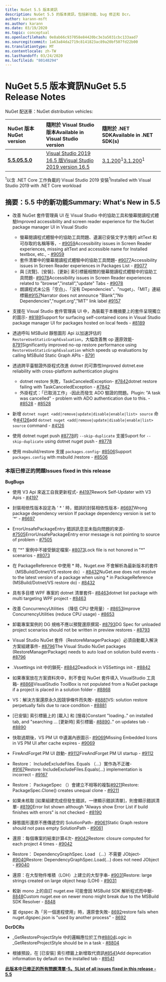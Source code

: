 ```yaml
---
title: NuGet 5.5 版本資訊
description: NuGet 5.5 的版本資訊，包括新功能、bug 修正和 Dcr。
author: karann-msft
ms.author: karann
ms.date: 03/19/2020
ms.topic: conceptual
ms.openlocfilehash: 0e8ab66c937058e84420bc3e3a5031cbc133aad7
ms.sourcegitcommit: 1a63a84da2719c8141823ac89a20bf507fd22b00
ms.translationtype: MT
ms.contentlocale: zh-TW
ms.lasthandoff: 03/24/2020
ms.locfileid: "80148294"
---
```

# <a name="nuget-55-release-notes"></a><span data-ttu-id="c30e6-103">NuGet 5.5 版本資訊</span><span class="sxs-lookup"><span data-stu-id="c30e6-103">NuGet 5.5 Release Notes</span></span>

<span data-ttu-id="c30e6-104">NuGet 配送車：</span><span class="sxs-lookup"><span data-stu-id="c30e6-104">NuGet distribution vehicles:</span></span>

| <span data-ttu-id="c30e6-105">NuGet 版本</span><span class="sxs-lookup"><span data-stu-id="c30e6-105">NuGet version</span></span> | <span data-ttu-id="c30e6-106">隨附於 Visual Studio 版本</span><span class="sxs-lookup"><span data-stu-id="c30e6-106">Available in Visual Studio version</span></span>| <span data-ttu-id="c30e6-107">隨附於 .NET SDK</span><span class="sxs-lookup"><span data-stu-id="c30e6-107">Available in .NET SDK(s)</span></span>|
|:---|:---|:---|
| [<span data-ttu-id="c30e6-108">**5.5.0**</span><span class="sxs-lookup"><span data-stu-id="c30e6-108">**5.5.0**</span></span>](https://nuget.org/downloads) | [<span data-ttu-id="c30e6-109">Visual Studio 2019 16.5 版</span><span class="sxs-lookup"><span data-stu-id="c30e6-109">Visual Studio 2019 version 16.5</span></span>](https://visualstudio.microsoft.com/downloads/) | <span data-ttu-id="c30e6-110">[3.1.200](https://dotnet.microsoft.com/download/dotnet-core/3.1)<sup>1</sup></span><span class="sxs-lookup"><span data-stu-id="c30e6-110">[3.1.200](https://dotnet.microsoft.com/download/dotnet-core/3.1)<sup>1</sup></span></span> |

<span data-ttu-id="c30e6-111"><sup>1</sup>以含 .NET Core 工作負載的 Visual Studio 2019 安裝</span><span class="sxs-lookup"><span data-stu-id="c30e6-111"><sup>1</sup>Installed with Visual Studio 2019 with .NET Core workload</span></span>

## <a name="summary-whats-new-in-55"></a><span data-ttu-id="c30e6-112">摘要：5.5 中的新功能</span><span class="sxs-lookup"><span data-stu-id="c30e6-112">Summary: What's New in 5.5</span></span>

* <span data-ttu-id="c30e6-113">改善 NuGet 套件管理員 UI 在 Visual Studio 中的協助工具和螢幕閱讀程式體驗</span><span class="sxs-lookup"><span data-stu-id="c30e6-113">Improved accessibility and screen reader experience for the NuGet package manager UI in Visual Studio</span></span>
    * <span data-ttu-id="c30e6-114">螢幕閱讀程式體驗中的協助工具問題、遺漏已安裝文字方塊的 altText 和可存取的名稱等等，- [#9059](https://github.com/NuGet/Home/issues/9059)</span><span class="sxs-lookup"><span data-stu-id="c30e6-114">Accessibility issues in Screen Reader experiences, missing altText and accessible name for Installed textbox, etc., - [#9059](https://github.com/NuGet/Home/issues/9059)</span></span>
    * <span data-ttu-id="c30e6-115">套件清單中的螢幕閱讀程式體驗中的協助工具問題- [#9077](https://github.com/NuGet/Home/issues/9077)</span><span class="sxs-lookup"><span data-stu-id="c30e6-115">Accessibility issues in Screen Reader experiences in Packages List - [#9077](https://github.com/NuGet/Home/issues/9077)</span></span>
    * <span data-ttu-id="c30e6-116">與 [流覽]、[安裝]、[更新] 索引標籤相關的螢幕閱讀程式體驗中的協助工具問題- [#9078](https://github.com/NuGet/Home/issues/9078)</span><span class="sxs-lookup"><span data-stu-id="c30e6-116">Accessibility issues in Screen Reader experiences related to "browse","install","update" Tabs - [#9078](https://github.com/NuGet/Home/issues/9078)</span></span>
    * <span data-ttu-id="c30e6-117">朗讀程式未公告「空白」、「沒有 Dependencies"、"nuget」、「MIT」連結標籤[#9157](https://github.com/NuGet/Home/issues/9157)</span><span class="sxs-lookup"><span data-stu-id="c30e6-117">Narrator does not announce "Blank","No Dependencies","nuget.org","MIT" link label [#9157](https://github.com/NuGet/Home/issues/9157)</span></span>

* <span data-ttu-id="c30e6-118">支援在 Visual Studio 套件管理員 UI 中，為裝載于本機摘要上的套件呈現獨立的圖示- [#8189](https://github.com/NuGet/Home/issues/8189)</span><span class="sxs-lookup"><span data-stu-id="c30e6-118">Support for surfacing self-contained icons in Visual Studio package manager UI for packages hosted on local feeds - [#8189](https://github.com/NuGet/Home/issues/8189)</span></span>

* <span data-ttu-id="c30e6-119">透過呼叫 MSBuild 靜態圖形 Api 以加速評估的 `RestoreUseStaticGraphEvaluation`，大幅改善無 op 還原效能- [8791](https://github.com/NuGet/Home/issues/8791)</span><span class="sxs-lookup"><span data-stu-id="c30e6-119">Significantly improved no-op restore performance using `RestoreUseStaticGraphEvaluation` which speeds up evaluations by calling MSBuild Static Graph APIs - [8791](https://github.com/NuGet/Home/issues/8791)</span></span>

* <span data-ttu-id="c30e6-120">透過跨平臺驗證外掛程式改進 dotnet 的可靠性</span><span class="sxs-lookup"><span data-stu-id="c30e6-120">Improved dotnet.exe reliability with cross-platform authentication plugins</span></span>
    * <span data-ttu-id="c30e6-121">dotnet restore 失敗，TaskCanceledException- [#7842](https://github.com/NuGet/Home/issues/7842)</span><span class="sxs-lookup"><span data-stu-id="c30e6-121">dotnet restore failing with TaskCanceledException - [#7842](https://github.com/NuGet/Home/issues/7842)</span></span>
    * <span data-ttu-id="c30e6-122">外掛程式：「已取消工作」-因此而發生 ADO 驗證的問題。</span><span class="sxs-lookup"><span data-stu-id="c30e6-122">Plugin:  "A task was cancelled" - problem with ADO authentication due to this.</span></span><span data-ttu-id="c30e6-123"> - [#8528](https://github.com/NuGet/Home/issues/8528)</span><span class="sxs-lookup"><span data-stu-id="c30e6-123"> - [#8528](https://github.com/NuGet/Home/issues/8528)</span></span>

* <span data-ttu-id="c30e6-124">新增 `dotnet nuget <add|remove|update|disable|enable|list> source` 命令[#4126](https://github.com/NuGet/Home/issues/4126)</span><span class="sxs-lookup"><span data-stu-id="c30e6-124">add `dotnet nuget <add|remove|update|disable|enable|list> source` command - [#4126](https://github.com/NuGet/Home/issues/4126)</span></span>

* <span data-ttu-id="c30e6-125">使用 dotnet nuget push [#8778](https://github.com/NuGet/Home/issues/8778)的 `--skip-duplicate` 支援</span><span class="sxs-lookup"><span data-stu-id="c30e6-125">Suport for `--skip-duplicate`  using dotnet nuget push - [#8778](https://github.com/NuGet/Home/issues/8778)</span></span>

* <span data-ttu-id="c30e6-126">使用 msbuild/restore 支援 `packages.config`- [#8506](https://github.com/NuGet/Home/issues/8506)</span><span class="sxs-lookup"><span data-stu-id="c30e6-126">Support `packages.config` with msbuild /restore - [#8506](https://github.com/NuGet/Home/issues/8506)</span></span>

### <a name="issues-fixed-in-this-release"></a><span data-ttu-id="c30e6-127">本版已修正的問題</span><span class="sxs-lookup"><span data-stu-id="c30e6-127">Issues fixed in this release</span></span>

<span data-ttu-id="c30e6-128">**Bug**</span><span class="sxs-lookup"><span data-stu-id="c30e6-128">**Bugs**</span></span>

* <span data-ttu-id="c30e6-129">使用 V3 Api 來返工自我更新程式- [#4197](https://github.com/NuGet/Home/issues/4197)</span><span class="sxs-lookup"><span data-stu-id="c30e6-129">Rework Self-Updater with V3 Apis - [#4197](https://github.com/NuGet/Home/issues/4197)</span></span>

* <span data-ttu-id="c30e6-130">封裝相依性版本設定為 ' \* ' 時，錯誤的封裝相依性版本- [#6697](https://github.com/NuGet/Home/issues/6697)</span><span class="sxs-lookup"><span data-stu-id="c30e6-130">Wrong package dependency version If package dependency version is set to '\*' - [#6697](https://github.com/NuGet/Home/issues/6697)</span></span>

* <span data-ttu-id="c30e6-131">ErrorUnsafePackageEntry 錯誤訊息並未指向問題的來源- [#7505](https://github.com/NuGet/Home/issues/7505)</span><span class="sxs-lookup"><span data-stu-id="c30e6-131">ErrorUnsafePackageEntry error message is not pointing to source of problem - [#7505](https://github.com/NuGet/Home/issues/7505)</span></span>

* <span data-ttu-id="c30e6-132">在 "\*" 案例中不接受鎖定檔案- [#8073](https://github.com/NuGet/Home/issues/8073)</span><span class="sxs-lookup"><span data-stu-id="c30e6-132">Lock file is not honored in "\*" scenarios  - [#8073](https://github.com/NuGet/Home/issues/8073)</span></span>

* <span data-ttu-id="c30e6-133">在 PackageReference 中使用 \* 時，Nuget.exe 不會解析為最新版本的套件（MSBuild/Dotnet/VS restore do）- [#8432](https://github.com/NuGet/Home/issues/8432)</span><span class="sxs-lookup"><span data-stu-id="c30e6-133">NuGet.exe does not resolve to the latest version of a package when using \* in PackageReference (MSBuild/Dotnet/VS restore do) - [#8432](https://github.com/NuGet/Home/issues/8432)</span></span>

* <span data-ttu-id="c30e6-134">具有多目標 WPF 專案的 dotnet 清單套件- [#8463](https://github.com/NuGet/Home/issues/8463)</span><span class="sxs-lookup"><span data-stu-id="c30e6-134">dotnet list package with multi targeting WPF project - [#8463](https://github.com/NuGet/Home/issues/8463)</span></span>

* <span data-ttu-id="c30e6-135">改善 ConcurrencyUtilities （降低 CPU 使用量）- [#8653](https://github.com/NuGet/Home/issues/8653)</span><span class="sxs-lookup"><span data-stu-id="c30e6-135">Improve ConcurrencyUtilities (reduce CPU usage) - [#8653](https://github.com/NuGet/Home/issues/8653)</span></span>

* <span data-ttu-id="c30e6-136">卸載專案案例的 DG 規格不應以預覽還原撰寫- [#8793](https://github.com/NuGet/Home/issues/8793)</span><span class="sxs-lookup"><span data-stu-id="c30e6-136">DG Spec for unloaded project scenarios should not be written in preview restores - [#8793](https://github.com/NuGet/Home/issues/8793)</span></span>

* <span data-ttu-id="c30e6-137">Visual Studio NuGet 套件（RestoreManagerPackage）必須自動載入解決方案組建事件- [#8796](https://github.com/NuGet/Home/issues/8796)</span><span class="sxs-lookup"><span data-stu-id="c30e6-137">The Visual Studio NuGet packages (RestoreManagerPackage) needs to auto load on solution build events - [#8796](https://github.com/NuGet/Home/issues/8796)</span></span>

* <span data-ttu-id="c30e6-138">.Vssettings init 中的鎖死- [#8842](https://github.com/NuGet/Home/issues/8842)</span><span class="sxs-lookup"><span data-stu-id="c30e6-138">Deadlock in VSSettings init - [#8842](https://github.com/NuGet/Home/issues/8842)</span></span>

* <span data-ttu-id="c30e6-139">如果專案放在方案資料夾中，則不會從 NuGet 套件填入 VisualStudio 工具箱- [#8868](https://github.com/NuGet/Home/issues/8868)</span><span class="sxs-lookup"><span data-stu-id="c30e6-139">VisualStudio ToolBox is not populated from a NuGet package if a project is placed in a solution folder - [#8868](https://github.com/NuGet/Home/issues/8868)</span></span>

* <span data-ttu-id="c30e6-140">VS：解決方案還原永久因競爭條件而失敗- [#8881](https://github.com/NuGet/Home/issues/8881)</span><span class="sxs-lookup"><span data-stu-id="c30e6-140">VS:  solution restore perpetually fails due to race condition - [#8881](https://github.com/NuGet/Home/issues/8881)</span></span>

* <span data-ttu-id="c30e6-141">[已安裝] 索引標籤上的 [載入] 和 [搜尋]</span><span class="sxs-lookup"><span data-stu-id="c30e6-141">Constant "loading.." on installed tab, and "searching</span></span> <term><span data-ttu-id="c30e6-142">... [更新時] 索引標籤- [#8890](https://github.com/NuGet/Home/issues/8890)</span><span class="sxs-lookup"><span data-stu-id="c30e6-142">.." on updates tab - [#8890](https://github.com/NuGet/Home/issues/8890)</span></span>

* <span data-ttu-id="c30e6-143">快取過期後，VS PM UI 中遺漏內嵌圖示- [#9069](https://github.com/NuGet/Home/issues/9069)</span><span class="sxs-lookup"><span data-stu-id="c30e6-143">Missing Embedded Icons in VS PM UI after cache expires - [#9069](https://github.com/NuGet/Home/issues/9069)</span></span>

* <span data-ttu-id="c30e6-144">FireAndForget PM UI 啟動- [#9112](https://github.com/NuGet/Home/issues/9112)</span><span class="sxs-lookup"><span data-stu-id="c30e6-144">FireAndForget PM UI startup - [#9112](https://github.com/NuGet/Home/issues/9112)</span></span>

* <span data-ttu-id="c30e6-145">Restore： IncludeExcludeFiles. Equals （...）實作為不正確- [#9167](https://github.com/NuGet/Home/issues/9167)</span><span class="sxs-lookup"><span data-stu-id="c30e6-145">Restore: IncludeExcludeFiles.Equals(...) implementation is incorrect - [#9167](https://github.com/NuGet/Home/issues/9167)</span></span>

* <span data-ttu-id="c30e6-146">Restore： PackageSpec （）會建立不相等的複製[#9211](https://github.com/NuGet/Home/issues/9211)</span><span class="sxs-lookup"><span data-stu-id="c30e6-146">Restore: PackageSpec.Clone() creates unequal clone - [#9211](https://github.com/NuGet/Home/issues/9211)</span></span>

* <span data-ttu-id="c30e6-147">如果未核取 [如果組建完成但發生錯誤，一律顯示錯誤清單]，則會顯示錯誤清單- [#8190](https://github.com/NuGet/Home/issues/8190)</span><span class="sxs-lookup"><span data-stu-id="c30e6-147">Error list shown although "Always show Error List if build finishes with errors" is not checked - [#8190](https://github.com/NuGet/Home/issues/8190)</span></span>

* <span data-ttu-id="c30e6-148">靜態圖形還原不應傳遞空的 SolutionPath- [#9061](https://github.com/NuGet/Home/issues/9061)</span><span class="sxs-lookup"><span data-stu-id="c30e6-148">Static Graph restore should not pass empty SolutionPath - [#9061](https://github.com/NuGet/Home/issues/9061)</span></span>

* <span data-ttu-id="c30e6-149">還原：每個專案的結束計算4次- [#9042](https://github.com/NuGet/Home/issues/9042)</span><span class="sxs-lookup"><span data-stu-id="c30e6-149">Restore: closure computed for each project 4 times - [#9042](https://github.com/NuGet/Home/issues/9042)</span></span>

* <span data-ttu-id="c30e6-150">Restore： DependencyGraphSpec. Load （...）不需要 JObject- [#9040](https://github.com/NuGet/Home/issues/9040)</span><span class="sxs-lookup"><span data-stu-id="c30e6-150">Restore: DependencyGraphSpec.Load(...) does not need JObject - [#9040](https://github.com/NuGet/Home/issues/9040)</span></span>

* <span data-ttu-id="c30e6-151">還原：在大型物件堆積（LOH）上建立的大型字串- [#9031](https://github.com/NuGet/Home/issues/9031)</span><span class="sxs-lookup"><span data-stu-id="c30e6-151">Restore: large strings created on large object heap (LOH) - [#9031](https://github.com/NuGet/Home/issues/9031)</span></span>

* <span data-ttu-id="c30e6-152">較新 mono 上的自訂 nuget.exe 可能會因 MSBuild SDK 解析程式而中斷- [8848](https://github.com/NuGet/Home/issues/8848)</span><span class="sxs-lookup"><span data-stu-id="c30e6-152">Custom nuget.exe on newer mono might break due to the MSBuild SDK Resolver - [8848](https://github.com/NuGet/Home/issues/8848)</span></span>

* <span data-ttu-id="c30e6-153">當 dgspec 為「另一個進程使用」時，還原會失敗- [8692](https://github.com/NuGet/Home/issues/8692)</span><span class="sxs-lookup"><span data-stu-id="c30e6-153">restore fails when nuget.dgspec.json is "used by another process" - [8692](https://github.com/NuGet/Home/issues/8692)</span></span>

<span data-ttu-id="c30e6-154">**Dcr**</span><span class="sxs-lookup"><span data-stu-id="c30e6-154">**DCRs**</span></span>

* <span data-ttu-id="c30e6-155">_GetRestoreProjectStyle 中的邏輯應位於工作[#8804](https://github.com/NuGet/Home/issues/8804)</span><span class="sxs-lookup"><span data-stu-id="c30e6-155">Logic in _GetRestoreProjectStyle should be in a task - [#8804](https://github.com/NuGet/Home/issues/8804)</span></span>

* <span data-ttu-id="c30e6-156">根據預設，在 [已安裝] 索引標籤上新增取代資訊[#8541](https://github.com/NuGet/Home/issues/8541)</span><span class="sxs-lookup"><span data-stu-id="c30e6-156">Add deprecation information by default on the installed tab - [#8541](https://github.com/NuGet/Home/issues/8541)</span></span>

<span data-ttu-id="c30e6-157">**[此版本中已修正的所有問題清單-5。5](https://app.zenhub.com/workspaces/nuget-client-team-55aec9a240305cf007585881/reports/release?release=5e0e5fbd021f7aa0ec95db18)**</span><span class="sxs-lookup"><span data-stu-id="c30e6-157">**[List of all issues fixed in this release - 5.5](https://app.zenhub.com/workspaces/nuget-client-team-55aec9a240305cf007585881/reports/release?release=5e0e5fbd021f7aa0ec95db18)**</span></span>
